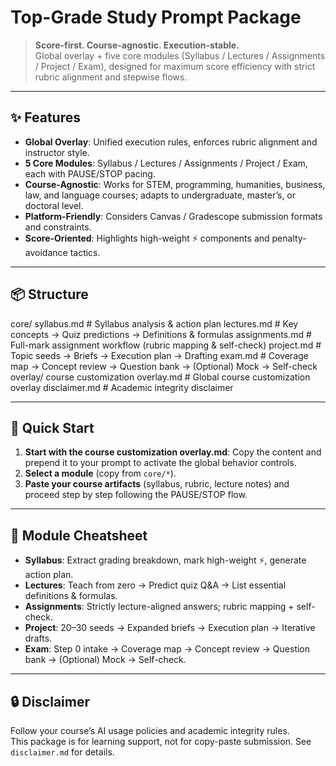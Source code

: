 # Top-Grade Study Prompt Package

> **Score-first. Course-agnostic. Execution-stable.**  
> Global overlay + five core modules (Syllabus / Lectures / Assignments / Project / Exam), designed for maximum score efficiency with strict rubric alignment and stepwise flows.

---

## ✨ Features
- **Global Overlay**: Unified execution rules, enforces rubric alignment and instructor style.
- **5 Core Modules**: Syllabus / Lectures / Assignments / Project / Exam, each with PAUSE/STOP pacing.
- **Course-Agnostic**: Works for STEM, programming, humanities, business, law, and language courses; adapts to undergraduate, master’s, or doctoral level.
- **Platform-Friendly**: Considers Canvas / Gradescope submission formats and constraints.
- **Score-Oriented**: Highlights high-weight ⚡ components and penalty-avoidance tactics.

---

## 📦 Structure
core/
syllabus.md # Syllabus analysis & action plan
lectures.md # Key concepts → Quiz predictions → Definitions & formulas
assignments.md # Full-mark assignment workflow (rubric mapping & self-check)
project.md # Topic seeds → Briefs → Execution plan → Drafting
exam.md # Coverage map → Concept review → Question bank → (Optional) Mock → Self-check
overlay/
course customization overlay.md # Global course customization overlay
disclaimer.md # Academic integrity disclaimer

---

## 🚀 Quick Start
1. **Start with the course customization overlay.md**: Copy the content and prepend it to your prompt to activate the global behavior controls. 
2. **Select a module** (copy from `core/*`).  
3. **Paste your course artifacts** (syllabus, rubric, lecture notes) and proceed step by step following the PAUSE/STOP flow.

---

## 🧩 Module Cheatsheet
- **Syllabus**: Extract grading breakdown, mark high-weight ⚡, generate action plan.
- **Lectures**: Teach from zero → Predict quiz Q&A → List essential definitions & formulas.
- **Assignments**: Strictly lecture-aligned answers; rubric mapping + self-check.
- **Project**: 20–30 seeds → Expanded briefs → Execution plan → Iterative drafts.
- **Exam**: Step 0 intake → Coverage map → Concept review → Question bank → (Optional) Mock → Self-check.

---

## 🔒 Disclaimer
Follow your course’s AI usage policies and academic integrity rules.  
This package is for learning support, not for copy-paste submission. See `disclaimer.md` for details.

